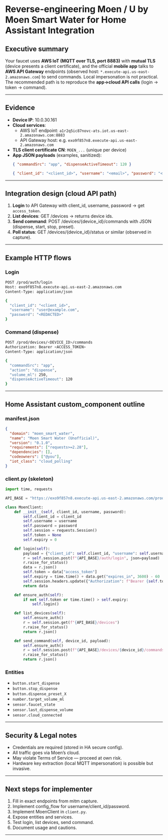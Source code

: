 # Reverse-engineering Moen / U by Moen Smart Water for Home Assistant Integration

## Executive summary
Your faucet uses **AWS IoT (MQTT over TLS, port 8883)** with **mutual TLS** (device presents a client certificate), and the official **mobile app** talks to **AWS API Gateway** endpoints (observed host: `*.execute-api.us-east-2.amazonaws.com`) to send commands.
Local impersonation is not practical. The recommended path is to reproduce the **app→cloud API calls** (login → token → command).

---

## Evidence
- **Device IP**: 10.0.30.161
- **Cloud services**:
  - AWS IoT endpoint: `a1r2q5ic87novc-ats.iot.us-east-2.amazonaws.com:8883`
  - API Gateway host: e.g. `exo9f857n8.execute-api.us-east-2.amazonaws.com`
- **TLS client certificate CN**: `MOEN_...` (unique per device)
- **App JSON payloads** (examples, sanitized):
  ```json
  { "commandSrc": "app", "dispenseActiveTimeout": 120 }
  ```
  ```json
  { "client_id": "<client_id>", "username": "<email>", "password": "<password>" }
  ```

---

## Integration design (cloud API path)
1. **Login** to API Gateway with client_id, username, password → get `access_token`.
2. **List devices**: GET /devices → returns device ids.
3. **Send command**: POST /devices/{device_id}/commands with JSON (dispense, start, stop, preset).
4. **Poll status**: GET /devices/{device_id}/status or similar (observed in capture).

---

## Example HTTP flows

### Login
```bash
POST /prod/auth/login
Host: exo9f857n8.execute-api.us-east-2.amazonaws.com
Content-Type: application/json

{
  "client_id": "<client_id>",
  "username": "user@example.com",
  "password": "<REDACTED>"
}
```

### Command (dispense)
```bash
POST /prod/devices/<DEVICE_ID>/commands
Authorization: Bearer <ACCESS_TOKEN>
Content-Type: application/json

{
  "commandSrc": "app",
  "action": "dispense",
  "volume_ml": 250,
  "dispenseActiveTimeout": 120
}
```

---

## Home Assistant custom_component outline

### manifest.json
```json
{
  "domain": "moen_smart_water",
  "name": "Moen Smart Water (Unofficial)",
  "version": "0.1.0",
  "requirements": ["requests>=2.28"],
  "dependencies": [],
  "codeowners": ["@you"],
  "iot_class": "cloud_polling"
}
```

### client.py (skeleton)
```python
import time, requests

API_BASE = "https://exo9f857n8.execute-api.us-east-2.amazonaws.com/prod"

class MoenClient:
    def __init__(self, client_id, username, password):
        self.client_id = client_id
        self.username = username
        self.password = password
        self.session = requests.Session()
        self.token = None
        self.expiry = 0

    def login(self):
        payload = {"client_id": self.client_id, "username": self.username, "password": self.password}
        r = self.session.post(f"{API_BASE}/auth/login", json=payload)
        r.raise_for_status()
        data = r.json()
        self.token = data["access_token"]
        self.expiry = time.time() + data.get("expires_in", 3600) - 60
        self.session.headers.update({"Authorization": f"Bearer {self.token}"})
        return data

    def ensure_auth(self):
        if not self.token or time.time() > self.expiry:
            self.login()

    def list_devices(self):
        self.ensure_auth()
        r = self.session.get(f"{API_BASE}/devices")
        r.raise_for_status()
        return r.json()

    def send_command(self, device_id, payload):
        self.ensure_auth()
        r = self.session.post(f"{API_BASE}/devices/{device_id}/commands", json=payload)
        r.raise_for_status()
        return r.json()
```

### Entities
- `button.start_dispense`
- `button.stop_dispense`
- `button.dispense_preset_X`
- `number.target_volume_ml`
- `sensor.faucet_state`
- `sensor.last_dispense_volume`
- `sensor.cloud_connected`

---

## Security & Legal notes
- Credentials are required (stored in HA secure config).
- All traffic goes via Moen’s cloud.
- May violate Terms of Service — proceed at own risk.
- Hardware key extraction (local MQTT impersonation) is possible but invasive.

---

## Next steps for implementer
1. Fill in exact endpoints from mitm capture.
2. Implement config_flow for username/client_id/password.
3. Implement MoenClient in `client.py`.
4. Expose entities and services.
5. Test login, list devices, send command.
6. Document usage and cautions.

---
